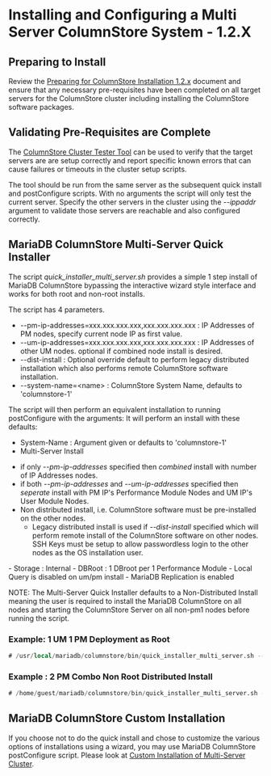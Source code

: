 # Installing and Configuring a Multi Server ColumnStore System - 1.2.X

## Preparing to Install

Review the [Preparing for ColumnStore Installation 1.2.x](/kb/en/preparing-for-columnstore-installation-12x/) document and ensure that any necessary pre-requisites have been completed on all target servers for the ColumnStore cluster including installing the ColumnStore software packages.

## Validating Pre-Requisites are Complete

The [ColumnStore Cluster Tester Tool](/columns-storage-engines-and-plugins/storage-engines/mariadb-columnstore/columnstore-getting-started/preparing-and-installing-mariadb-columnstore-11x/mariadb-columnstore-cluster-test-tool) can be used to verify that the target servers are are setup correctly and report specific known errors that can cause failures or timeouts in the cluster setup scripts.

The tool should be run from the same server as the subsequent quick install and postConfigure scripts. With no arguments the script will only test the current server. Specify the other servers in the cluster using the <em>--ippaddr</em> argument to validate those servers are reachable and also configured correctly.

## MariaDB ColumnStore Multi-Server Quick Installer

The script <em>quick_installer_multi_server.sh</em> provides a simple 1 step install of MariaDB ColumnStore bypassing the interactive wizard style interface and works for both root and non-root installs.

The script has 4 parameters.

- --pm-ip-addresses=xxx.xxx.xxx.xxx,xxx.xxx.xxx.xxx : IP Addresses of PM nodes, specify current node IP as first value.
- --um-ip-addresses=xxx.xxx.xxx.xxx,xxx.xxx.xxx.xxx : IP Addresses of other UM nodes. optional if combined node install is desired.
- --dist-install : Optional override default to perform legacy distributed installation which also performs remote ColumnStore software installation.
- --system-name=&lt;name&gt; : ColumnStore System Name, defaults to 'columnstore-1'

The script will then perform an equivalent installation to running postConfigure with the arguments:
It will perform an install with these defaults:

- System-Name : Argument given or defaults to 'columnstore-1'
- Multi-Server Install
<ul start="1"><li>if only <em>--pm-ip-addresses</em> specified then <em>combined</em> install with number of IP Addresses nodes.
</li><li>if both <em>--pm-ip-addresses</em> and <em>--um-ip-addresses</em> specified then <em>seperate</em> install with PM IP's Performance Module Nodes and UM IP's User Module Nodes.
</li><li>Non distributed install, i.e. ColumnStore software must be pre-installed on the other nodes.
<ul start="1"><li>Legacy distributed install is used if <em>--dist-install</em> specified which will perform remote install of the ColumnStore software on other nodes. SSH Keys must be setup to allow passwordless login to the other nodes as the OS installation user.
</li></ul>
</li></ul>
- Storage : Internal
- DBRoot : 1 DBroot per 1 Performance Module
- Local Query is disabled on um/pm install
- MariaDB Replication is enabled

NOTE: The Multi-Server Quick Installer defaults to a Non-Distributed Install meaning the user is required to install the MariaDB ColumnStore on all nodes and starting the ColumnStore Server on all non-pm1 nodes before running the script.

### Example: 1 UM 1 PM Deployment as Root

```sql
# /usr/local/mariadb/columnstore/bin/quick_installer_multi_server.sh --um-ip-addresses=10.128.0.4 --pm-ip-addresses=10.128.0.3
```

### Example : 2 PM Combo Non Root Distributed Install

```sql
# /home/guest/mariadb/columnstore/bin/quick_installer_multi_server.sh --pm-ip-addresses=10.128.0.3,10.128.0.4 --dist-install
```

## MariaDB ColumnStore Custom Installation

If you choose not to do the quick install and chose to customize the various options of installations using a wizard, you may use  MariaDB ColumnStore postConfigure script. Please look at [Custom Installation of Multi-Server Cluster](/columns-storage-engines-and-plugins/storage-engines/mariadb-columnstore/columnstore-getting-started/preparing-and-installing-mariadb-columnstore-12x/custom-installation-of-multi-server-columnstore-cluster).